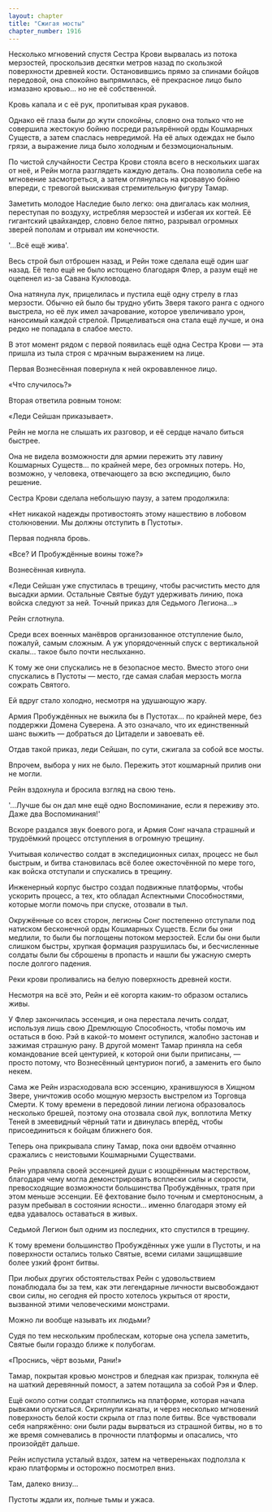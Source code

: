 ```yaml
---
layout: chapter
title: "Сжигая мосты"
chapter_number: 1916
---
```




Несколько мгновений спустя Сестра Крови вырвалась из потока мерзостей, проскользив десятки метров назад по скользкой поверхности древней кости. Остановившись прямо за спинами бойцов передовой, она спокойно выпрямилась, её прекрасное лицо было измазано кровью... но не её собственной.

Кровь капала и с её рук, пропитывая края рукавов.

Однако её глаза были до жути спокойны, словно она только что не совершила жестокую бойню посреди разъярённой орды Кошмарных Существ, а затем спаслась невредимой. На её алых одеждах не было грязи, а выражение лица было холодным и безэмоциональным.

По чистой случайности Сестра Крови стояла всего в нескольких шагах от неё, и Рейн могла разглядеть каждую деталь. Она позволила себе на мгновение засмотреться, а затем оглянулась на кровавую бойню впереди, с тревогой выискивая стремительную фигуру Тамар.

Заметить молодое Наследие было легко: она двигалась как молния, переступая по воздуху, истребляя мерзостей и избегая их когтей. Её гигантский цвайхандер, словно белое пятно, разрывал огромных зверей пополам и отрывал им конечности.

'...Всё ещё жива'.

Весь строй был отброшен назад, и Рейн тоже сделала ещё один шаг назад. Её тело ещё не было истощено благодаря Флер, а разум ещё не оцепенел из-за Савана Кукловода.

Она натянула лук, прицелилась и пустила ещё одну стрелу в глаз мерзости. Обычно ей было бы трудно убить Зверя такого ранга с одного выстрела, но её лук имел зачарование, которое увеличивало урон, наносимый каждой стрелой. Прицеливаться она стала ещё лучше, и она редко не попадала в слабое место.

В этот момент рядом с первой появилась ещё одна Сестра Крови — эта пришла из тыла строя с мрачным выражением на лице.

Первая Вознесённая повернула к ней окровавленное лицо.

«Что случилось?»

Вторая ответила ровным тоном:

«Леди Сейшан приказывает».

Рейн не могла не слышать их разговор, и её сердце начало биться быстрее.

Она не видела возможности для армии пережить эту лавину Кошмарных Существ... по крайней мере, без огромных потерь. Но, возможно, у человека, отвечающего за всю экспедицию, было решение.

Сестра Крови сделала небольшую паузу, а затем продолжила:

«Нет никакой надежды противостоять этому нашествию в лобовом столкновении. Мы должны отступить в Пустоты».

Первая подняла бровь.

«Все? И Пробуждённые воины тоже?»

Вознесённая кивнула.

«Леди Сейшан уже спустилась в трещину, чтобы расчистить место для высадки армии. Остальные Святые будут удерживать линию, пока войска следуют за ней. Точный приказ для Седьмого Легиона...»

Рейн сглотнула.

Среди всех военных манёвров организованное отступление было, пожалуй, самым сложным. А уж упорядоченный спуск с вертикальной скалы... такое было почти неслыханно.

К тому же они спускались не в безопасное место. Вместо этого они спускались в Пустоты — место, где самая слабая мерзость могла сожрать Святого.

Ей вдруг стало холодно, несмотря на удушающую жару.

Армия Пробуждённых не выжила бы в Пустотах... по крайней мере, без поддержки Домена Суверена. А это означало, что их единственный шанс выжить — добраться до Цитадели и завоевать её.

Отдав такой приказ, леди Сейшан, по сути, сжигала за собой все мосты.

Впрочем, выбора у них не было. Пережить этот кошмарный прилив они не могли.

Рейн вздохнула и бросила взгляд на свою тень.

'...Лучше бы он дал мне ещё одно Воспоминание, если я переживу это. Даже два Воспоминания!'

Вскоре раздался звук боевого рога, и Армия Сонг начала страшный и трудоёмкий процесс отступления в огромную трещину.

Учитывая количество солдат в экспедиционных силах, процесс не был быстрым, и битва становилась всё более ожесточённой по мере того, как войска отступали и спускались в трещину.

Инженерный корпус быстро создал подвижные платформы, чтобы ускорить процесс, а тех, кто обладал Аспектными Способностями, которые могли помочь при спуске, отозвали в тыл.

Окружённые со всех сторон, легионы Сонг постепенно отступали под натиском бесконечной орды Кошмарных Существ. Если бы они медлили, то были бы поглощены потоком мерзостей. Если бы они были слишком быстры, хрупкая формация разрушилась бы, и бесчисленные солдаты были бы сброшены в пропасть и нашли бы ужасную смерть после долгого падения.

Реки крови проливались на белую поверхность древней кости.

Несмотря на всё это, Рейн и её когорта каким-то образом остались живы.

У Флер закончилась эссенция, и она перестала лечить солдат, используя лишь свою Дремлющую Способность, чтобы помочь им остаться в бою. Рэй в какой-то момент оступился, жалобно застонав и зажимая страшную рану. В другой момент Тамар приняла на себя командование всей центурией, к которой они были приписаны, — просто потому, что Вознесённый центурион погиб, а заменить его было некем.

Сама же Рейн израсходовала всю эссенцию, хранившуюся в Хищном Звере, уничтожив особо мощную мерзость выстрелом из Торговца Смерти. К тому времени в передовой линии легиона образовалось несколько брешей, поэтому она отозвала свой лук, воплотила Метку Теней в змеевидный чёрный тати и двинулась вперёд, чтобы присоединиться к бойцам ближнего боя.

Теперь она прикрывала спину Тамар, пока они вдвоём отчаянно сражались с неистовыми Кошмарными Существами.

Рейн управляла своей эссенцией души с изощрённым мастерством, благодаря чему могла демонстрировать всплески силы и скорости, превосходящие возможности большинства Пробуждённых, тратя при этом меньше эссенции. Её фехтование было точным и смертоносным, а разум пребывал в состоянии ясности... именно благодаря этому ей едва удавалось оставаться в живых.

Седьмой Легион был одним из последних, кто спустился в трещину.

К тому времени большинство Пробуждённых уже ушли в Пустоты, и на поверхности остались только Святые, всеми силами защищавшие более узкий фронт битвы.

При любых других обстоятельствах Рейн с удовольствием понаблюдала бы за тем, как эти легендарные личности высвобождают свои силы, но сегодня ей просто хотелось укрыться от ярости, вызванной этими человеческими монстрами.

Можно ли вообще называть их людьми?

Судя по тем нескольким проблескам, которые она успела заметить, Святые были гораздо ближе к полубогам.

«Проснись, чёрт возьми, Рани!»

Тамар, покрытая кровью монстров и бледная как призрак, толкнула её на шаткий деревянный помост, а затем потащила за собой Рэя и Флер.

Ещё около сотни солдат столпились на платформе, которая начала рывками опускаться. Скрипнули канаты, и через несколько мгновений поверхность белой кости скрыла от глаз поле битвы. Все чувствовали себя напряжённо: они были рады вырваться из страшной битвы, но в то же время сомневались в прочности платформы и опасались, что произойдёт дальше.

Рейн испустила усталый вздох, затем на четвереньках подползла к краю платформы и осторожно посмотрел вниз.

Там, далеко внизу...

Пустоты ждали их, полные тьмы и ужаса.

